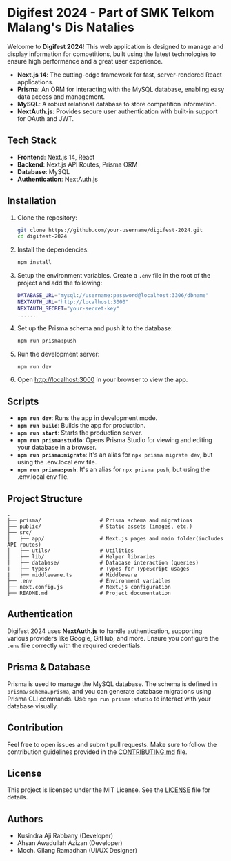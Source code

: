 # Digifest 2024 - Part of SMK Telkom Malang's Dis Natalies

Welcome to **Digifest 2024**! This web application is designed to manage and display information for competitions, built using the latest technologies to ensure high performance and a great user experience.

- **Next.js 14**: The cutting-edge framework for fast, server-rendered React applications.
- **Prisma**: An ORM for interacting with the MySQL database, enabling easy data access and management.
- **MySQL**: A robust relational database to store competition information.
- **NextAuth.js**: Provides secure user authentication with built-in support for OAuth and JWT.

## Tech Stack

- **Frontend**: Next.js 14, React
- **Backend**: Next.js API Routes, Prisma ORM
- **Database**: MySQL
- **Authentication**: NextAuth.js

## Installation

1. Clone the repository:

   ```bash
   git clone https://github.com/your-username/digifest-2024.git
   cd digifest-2024
   ```

2. Install the dependencies:

   ```bash
   npm install
   ```

3. Setup the environment variables. Create a `.env` file in the root of the project and add the following:

   ```bash
   DATABASE_URL="mysql://username:password@localhost:3306/dbname"
   NEXTAUTH_URL="http://localhost:3000"
   NEXTAUTH_SECRET="your-secret-key"
   ......
   ```

4. Set up the Prisma schema and push it to the database:

   ```bash
   npm run prisma:push
   ```

5. Run the development server:

   ```bash
   npm run dev
   ```

6. Open [http://localhost:3000](http://localhost:3000) in your browser to view the app.

## Scripts

- **`npm run dev`**: Runs the app in development mode.
- **`npm run build`**: Builds the app for production.
- **`npm run start`**: Starts the production server.
- **`npm run prisma:studio`**: Opens Prisma Studio for viewing and editing your database in a browser.
- **`npm run prisma:migrate`**: It's an alias for `npx prisma migrate dev`, but using the .env.local env file.
- **`npm run prisma:push`**: It's an alias for `npx prisma push`, but using the .env.local env file.

## Project Structure

```
.
├── prisma/                   # Prisma schema and migrations
├── public/                   # Static assets (images, etc.)
├── src/
│   ├── app/                  # Next.js pages and main folder(includes API routes)
│   ├── utils/                # Utilities
│   ├── lib/                  # Helper libraries
|   ├── database/             # Database interaction (queries)
|   ├── types/                # Types for TypeScript usages
|   ├── middleware.ts         # Middleware
├── .env                      # Environment variables
├── next.config.js            # Next.js configuration
├── README.md                 # Project documentation
```

## Authentication

Digifest 2024 uses **NextAuth.js** to handle authentication, supporting various providers like Google, GitHub, and more. Ensure you configure the `.env` file correctly with the required credentials.

## Prisma & Database

Prisma is used to manage the MySQL database. The schema is defined in `prisma/schema.prisma`, and you can generate database migrations using Prisma CLI commands. Use `npm run prisma:studio` to interact with your database visually.

## Contribution

Feel free to open issues and submit pull requests. Make sure to follow the contribution guidelines provided in the [CONTRIBUTING.md](CONTRIBUTING.md) file.

## License

This project is licensed under the MIT License. See the [LICENSE](LICENSE) file for details.

## Authors
- Kusindra Aji Rabbany (Developer)
- Ahsan Awadullah Azizan (Developer)
- Moch. Gilang Ramadhan (UI/UX Designer)
